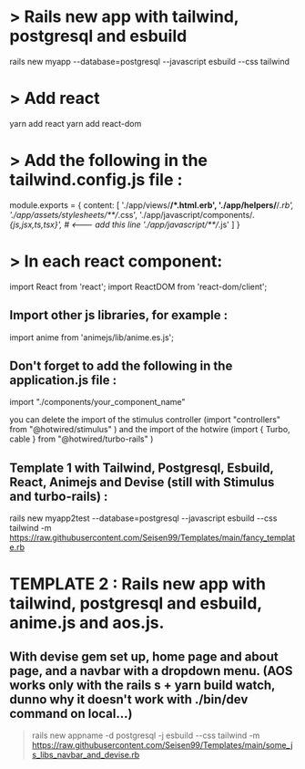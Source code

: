 # > Rails new app with tailwind, postgresql and esbuild
rails new myapp --database=postgresql --javascript esbuild --css tailwind

# > Add react
yarn add react
yarn add react-dom

# > Add the following in the tailwind.config.js file :

module.exports = {
  content: [
    './app/views/**/*.html.erb',
    './app/helpers/**/*.rb',
    './app/assets/stylesheets/**/*.css',
    './app/javascript/components/*.{js,jsx,ts,tsx}',  # <--- add this line
    './app/javascript/**/*.js'
  ]
}


# > In each react component:

import React from 'react';
import ReactDOM from 'react-dom/client';
## Import other js libraries, for example :
import anime from 'animejs/lib/anime.es.js';



## Don't forget to add the following in the application.js file :
import "./components/your_component_name"

you can delete the import of the stimulus controller  (import "controllers" from "@hotwired/stimulus" )
and the import of the hotwire (import { Turbo, cable } from "@hotwired/turbo-rails" )


## Template 1 with Tailwind, Postgresql, Esbuild, React, Animejs and Devise (still with Stimulus and turbo-rails) :
rails new myapp2test --database=postgresql --javascript esbuild --css tailwind -m https://raw.githubusercontent.com/Seisen99/Templates/main/fancy_template.rb


# TEMPLATE 2 : Rails new app with tailwind, postgresql and esbuild, anime.js and aos.js.
## With devise gem set up, home page and about page, and a navbar with a dropdown menu. (AOS works only with the rails s + yarn build watch, dunno why it doesn't work with ./bin/dev command on local...)
> rails new appname -d postgresql -j esbuild --css tailwind -m https://raw.githubusercontent.com/Seisen99/Templates/main/some_js_libs_navbar_and_devise.rb
